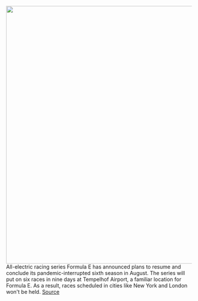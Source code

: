 <img src='https://cdn.vox-cdn.com/thumbor/aOoV7IMX8QSp_HtW4k7JQxWlZa8=/0x0:2040x1360/1200x800/filters:focal(857x517:1183x843)/cdn.vox-cdn.com/uploads/chorus_image/image/66953196/formula_e_8415.0.jpg' width='700px' /><br/>
All-electric racing series Formula E has announced plans to resume and conclude its pandemic-interrupted sixth season in August. The series will put on six races in nine days at Tempelhof Airport, a familiar location for Formula E. As a result, races scheduled in cities like New York and London won't be held.
<a href='https://www.theverge.com/2020/6/18/21295739/formula-e-finish-season-6-resume-berlin-tempelhof-covid-19'> Source <a/>
